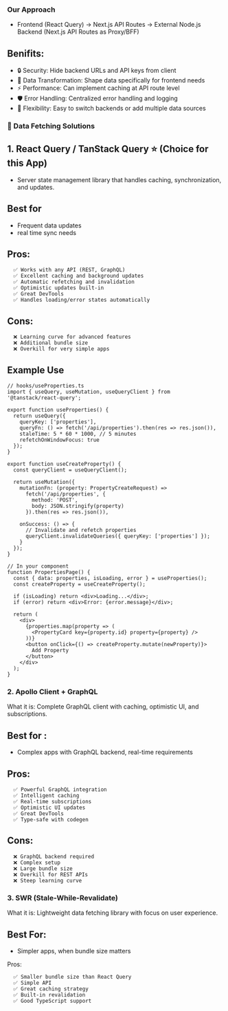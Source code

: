 ### Our Approach
 - Frontend (React Query) → Next.js API Routes → External Node.js Backend (Next.js API Routes as Proxy/BFF)

 ## Benifits:
  - 🔒 Security: Hide backend URLs and API keys from client
  - 🎨 Data Transformation: Shape data specifically for frontend needs
  - ⚡ Performance: Can implement caching at API route level
  - 🛡️ Error Handling: Centralized error handling and logging
  - 🔧 Flexibility: Easy to switch backends or add multiple data sources

### 📡 Data Fetching Solutions
## 1. React Query / TanStack Query ⭐ (Choice for this App)
 - Server state management library that handles caching, synchronization, and updates.

## Best for
  - Frequent data updates
  - real time sync needs

## Pros:
```
  ✅ Works with any API (REST, GraphQL)
  ✅ Excellent caching and background updates
  ✅ Automatic refetching and invalidation
  ✅ Optimistic updates built-in
  ✅ Great DevTools
  ✅ Handles loading/error states automatically
```

## Cons:
```
  ❌ Learning curve for advanced features
  ❌ Additional bundle size
  ❌ Overkill for very simple apps
````

## Example Use
```
// hooks/useProperties.ts
import { useQuery, useMutation, useQueryClient } from '@tanstack/react-query';

export function useProperties() {
  return useQuery({
    queryKey: ['properties'],
    queryFn: () => fetch('/api/properties').then(res => res.json()),
    staleTime: 5 * 60 * 1000, // 5 minutes
    refetchOnWindowFocus: true
  });
}

export function useCreateProperty() {
  const queryClient = useQueryClient();

  return useMutation({
    mutationFn: (property: PropertyCreateRequest) =>
      fetch('/api/properties', {
        method: 'POST',
        body: JSON.stringify(property)
      }).then(res => res.json()),

    onSuccess: () => {
      // Invalidate and refetch properties
      queryClient.invalidateQueries({ queryKey: ['properties'] });
    }
  });
}

// In your component
function PropertiesPage() {
  const { data: properties, isLoading, error } = useProperties();
  const createProperty = useCreateProperty();

  if (isLoading) return <div>Loading...</div>;
  if (error) return <div>Error: {error.message}</div>;

  return (
    <div>
      {properties.map(property => (
        <PropertyCard key={property.id} property={property} />
      ))}
      <button onClick={() => createProperty.mutate(newProperty)}>
        Add Property
      </button>
    </div>
  );
}
```
### 2. Apollo Client + GraphQL
What it is: Complete GraphQL client with caching, optimistic UI, and subscriptions.

## Best for :
-  Complex apps with GraphQL backend, real-time requirements

## Pros:
```
  ✅ Powerful GraphQL integration
  ✅ Intelligent caching
  ✅ Real-time subscriptions
  ✅ Optimistic UI updates
  ✅ Great DevTools
  ✅ Type-safe with codegen
```

## Cons:
```
  ❌ GraphQL backend required
  ❌ Complex setup
  ❌ Large bundle size
  ❌ Overkill for REST APIs
  ❌ Steep learning curve
```

### 3. SWR (Stale-While-Revalidate)
What it is: Lightweight data fetching library with focus on user experience.

## Best For:
 - Simpler apps, when bundle size matters

Pros:
```
  ✅ Smaller bundle size than React Query
  ✅ Simple API
  ✅ Great caching strategy
  ✅ Built-in revalidation
  ✅ Good TypeScript support
```



